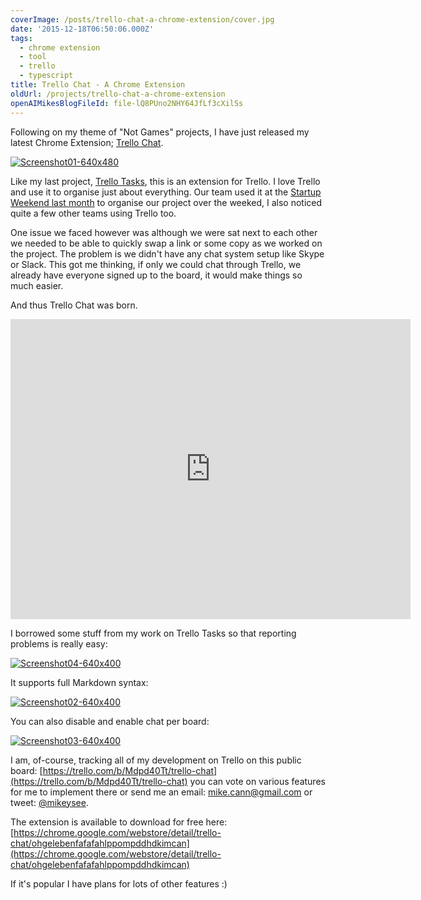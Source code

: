 ```yaml
---
coverImage: /posts/trello-chat-a-chrome-extension/cover.jpg
date: '2015-12-18T06:50:06.000Z'
tags:
  - chrome extension
  - tool
  - trello
  - typescript
title: Trello Chat - A Chrome Extension
oldUrl: /projects/trello-chat-a-chrome-extension
openAIMikesBlogFileId: file-lQ8PUno2NHY64JfLf3cXilSs
---
```


Following on my theme of "Not Games" projects, I have just released my latest Chrome Extension; [Trello Chat](https://chrome.google.com/webstore/detail/trello-chat/ohgelebenfafafahlppompddhdkimcan).

<!-- more -->

[![Screenshot01-640x480](https://www.mikecann.co.uk/wp-content/uploads/2015/12/Screenshot01-640x480.png)](https://www.mikecann.co.uk/wp-content/uploads/2015/12/Screenshot01-640x480.png)

Like my last project, [Trello Tasks](https://www.mikecann.co.uk/myprojects/trello-tasks/trello-tasks-a-new-chrome-extension/), this is an extension for Trello. I love Trello and use it to organise just about everything. Our team used it at the [Startup Weekend last month](https://www.mikecann.co.uk/myprojects/tuckr/startup-weekend-perth-2015-tuckr/) to organise our project over the weeked, I also noticed quite a few other teams using Trello too.

One issue we faced however was although we were sat next to each other we needed to be able to quickly swap a link or some copy as we worked on the project. The problem is we didn't have any chat system setup like Skype or Slack. This got me thinking, if only we could chat through Trello, we already have everyone signed up to the board, it would make things so much easier.

And thus Trello Chat was born.

<iframe width="640" height="480" src="https://www.youtube.com/embed/M-5o2eZrCl0" frameborder="0" allowfullscreen></iframe>

I borrowed some stuff from my work on Trello Tasks so that reporting problems is really easy:

[![Screenshot04-640x400](https://www.mikecann.co.uk/wp-content/uploads/2015/12/Screenshot04-640x400.png)](https://www.mikecann.co.uk/wp-content/uploads/2015/12/Screenshot04-640x400.png)

It supports full Markdown syntax:

[![Screenshot02-640x400](https://www.mikecann.co.uk/wp-content/uploads/2015/12/Screenshot02-640x400.png)](https://www.mikecann.co.uk/wp-content/uploads/2015/12/Screenshot02-640x400.png)

You can also disable and enable chat per board:

[![Screenshot03-640x400](https://www.mikecann.co.uk/wp-content/uploads/2015/12/Screenshot03-640x400.png)](https://www.mikecann.co.uk/wp-content/uploads/2015/12/Screenshot03-640x400.png)

I am, of-course, tracking all of my development on Trello on this public board: [https://trello.com/b/Mdpd40Tt/trello-chat](https://trello.com/b/Mdpd40Tt/trello-chat) you can vote on various features for me to implement there or send me an email: mike.cann@gmail.com or tweet: [@mikeysee](https://twitter.com/mikeysee).

The extension is available to download for free here: [https://chrome.google.com/webstore/detail/trello-chat/ohgelebenfafafahlppompddhdkimcan](https://chrome.google.com/webstore/detail/trello-chat/ohgelebenfafafahlppompddhdkimcan)

If it's popular I have plans for lots of other features :)
